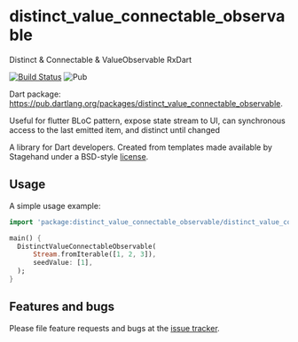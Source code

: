 # distinct_value_connectable_observable
Distinct & Connectable & ValueObservable RxDart

[![Build Status](https://travis-ci.org/hoc081098/distinct_value_connectable_observable.svg?branch=master)](https://travis-ci.org/hoc081098/distinct_value_connectable_observable) 
<img alt="Pub" src="https://img.shields.io/pub/v/distinct_value_connectable_observable.svg"> <br>

Dart package: https://pub.dartlang.org/packages/distinct_value_connectable_observable.

Useful for flutter BLoC pattern, expose state stream to UI, can synchronous access to the last emitted item, and distinct until changed

A library for Dart developers.
Created from templates made available by Stagehand under a BSD-style
[license](https://github.com/dart-lang/stagehand/blob/master/LICENSE).

## Usage

A simple usage example:

```dart
import 'package:distinct_value_connectable_observable/distinct_value_connectable_observable.dart';

main() {
  DistinctValueConnectableObservable(
      Stream.fromIterable([1, 2, 3]),
      seedValue: [1],
  );
}
```

## Features and bugs

Please file feature requests and bugs at the [issue tracker][tracker].

[tracker]: https://github.com/hoc081098/distinct_value_connectable_observable/issues
